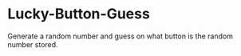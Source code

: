 # Lucky-Button-Guess
Generate a random number and guess on what button is the random number stored.
